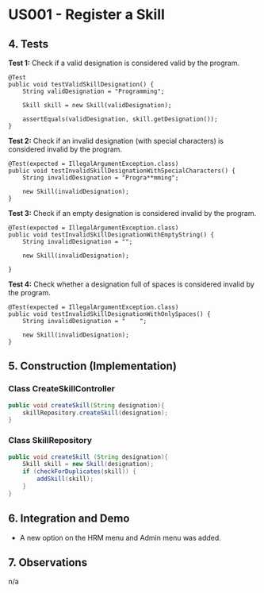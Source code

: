 # US001 - Register a Skill

## 4. Tests 

**Test 1:** Check if a valid designation is considered valid by the program. 

    @Test
    public void testValidSkillDesignation() {
        String validDesignation = "Programming";

        Skill skill = new Skill(validDesignation);

        assertEquals(validDesignation, skill.getDesignation());
    }

**Test 2:** Check if an invalid designation (with special characters) is considered invalid by the program.

    @Test(expected = IllegalArgumentException.class)
    public void testInvalidSkillDesignationWithSpecialCharacters() {
        String invalidDesignation = "Progra**mming";

        new Skill(invalidDesignation);
    }

**Test 3:** Check if an empty designation is considered invalid by the program.

    @Test(expected = IllegalArgumentException.class)
    public void testInvalidSkillDesignationWithEmptyString() {
        String invalidDesignation = "";

        new Skill(invalidDesignation);

    }

**Test 4:** Check whether a designation full of spaces is considered invalid by the program.

    @Test(expected = IllegalArgumentException.class)
    public void testInvalidSkillDesignationWithOnlySpaces() {
        String invalidDesignation = "    ";

        new Skill(invalidDesignation);
    }


## 5. Construction (Implementation)

### Class CreateSkillController 

```java
public void createSkill(String designation){
    skillRepository.createSkill(designation);
}
```

### Class SkillRepository

```java
public void createSkill (String designation){
    Skill skill = new Skill(designation);
    if (checkForDuplicates(skill)) {
        addSkill(skill);
    }
}
```


## 6. Integration and Demo 

* A new option on the HRM menu and Admin menu was added.

## 7. Observations

n/a